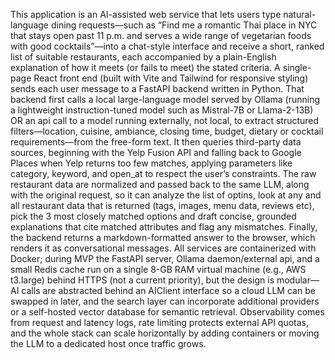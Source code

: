 This application is an AI-assisted web service that lets users type natural-language dining requests—such as “Find me a romantic Thai place in NYC that stays open past 11 p.m. and serves a wide range of vegetarian foods with good cocktails”—into a chat-style interface and receive a short, ranked list of suitable restaurants, each accompanied by a plain-English explanation of how it meets (or fails to meet) the stated criteria. A single-page React front end (built with Vite and Tailwind for responsive styling) sends each user message to a FastAPI backend written in Python. That backend first calls a local large-language model served by Ollama (running a lightweight instruction-tuned model such as Mistral-7B or Llama-2-13B) OR an api call to a model running externally, not local, to extract structured filters—location, cuisine, ambiance, closing time, budget, dietary or cocktail requirements—from the free-form text. It then queries third-party data sources, beginning with the Yelp Fusion API and falling back to Google Places when Yelp returns too few matches, applying parameters like category, keyword, and open_at to respect the user’s constraints. The raw restaurant data are normalized and passed back to the same LLM, along with the original request, so it can analyze the list of optins, look at any and all restaurant data that is returned (tags, images, menu data, reviews etc), pick the 3 most closely matched options and draft concise, grounded explanations that cite matched attributes and flag any mismatches. Finally, the backend returns a markdown-formatted answer to the browser, which renders it as conversational messages. All services are containerized with Docker; during MVP the FastAPI server, Ollama daemon/external api, and a small Redis cache run on a single 8-GB RAM virtual machine (e.g., AWS t3.large) behind HTTPS (not a current priority), but the design is modular—AI calls are abstracted behind an AIClient interface so a cloud LLM can be swapped in later, and the search layer can incorporate additional providers or a self-hosted vector database for semantic retrieval. Observability comes from request and latency logs, rate limiting protects external API quotas, and the whole stack can scale horizontally by adding containers or moving the LLM to a dedicated host once traffic grows.
